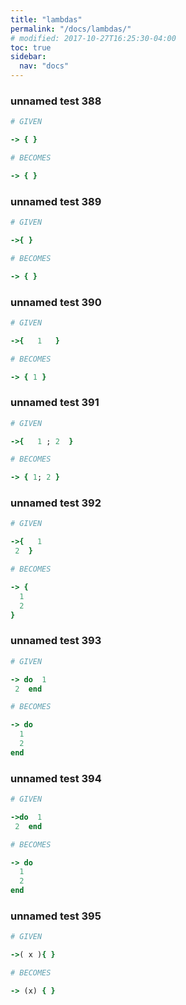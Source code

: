 ```yaml
---
title: "lambdas"
permalink: "/docs/lambdas/"
# modified: 2017-10-27T16:25:30-04:00
toc: true
sidebar:
  nav: "docs"
---
```

### unnamed test 388
```ruby
# GIVEN

-> { }

```
```ruby
# BECOMES

-> { }
```
### unnamed test 389
```ruby
# GIVEN

->{ }

```
```ruby
# BECOMES

-> { }
```
### unnamed test 390
```ruby
# GIVEN

->{   1   }

```
```ruby
# BECOMES

-> { 1 }
```
### unnamed test 391
```ruby
# GIVEN

->{   1 ; 2  }

```
```ruby
# BECOMES

-> { 1; 2 }
```
### unnamed test 392
```ruby
# GIVEN

->{   1
 2  }

```
```ruby
# BECOMES

-> {
  1
  2
}
```
### unnamed test 393
```ruby
# GIVEN

-> do  1
 2  end

```
```ruby
# BECOMES

-> do
  1
  2
end
```
### unnamed test 394
```ruby
# GIVEN

->do  1
 2  end

```
```ruby
# BECOMES

-> do
  1
  2
end
```
### unnamed test 395
```ruby
# GIVEN

->( x ){ }

```
```ruby
# BECOMES

-> (x) { }
```
